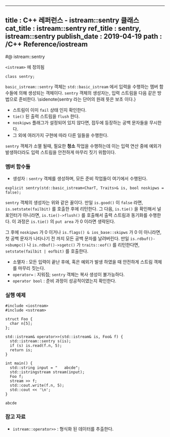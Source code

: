 ----------------
title : C++ 레퍼런스 - istream::sentry 클래스
cat_title : istream::sentry
ref_title : sentry, istream::sentry
publish_date : 2019-04-19
path : /C++ Reference/iostream
--------------

#@ istream::sentry

`<istream>` 에 정의됨

```cpp-formatted
class sentry;
```

`basic_istream::sentry` 객체는 `std::basic_istream` 에서 입력을 수행하는 멤버 함수들에 의해 생성되는 객체이다. `sentry` 객체의 생성자는, 입력 스트림을 다음 같은 방법으로 준비한다. \sidenote{sentry 라는 단어의 원래 뜻은 보초 이다.}

* 스트림이 이미 `fail` 상태 인지 확인한다.
* `tie()` 된 출력 스트림을 `flush` 한다.
* `noskipws` 플래그가 설정되어 있지 않다면, 접두에 등장하는 공백 문자들을 무시한다.
* 그 외에 여러가지 구현에 따라 다른 일들을 수행한다.

`sentry` 객체가 소멸 될때, 필요한 **청소** 작업을 수행하는데 이는 입력 연산 중에 예외가 발생하더라도 입력 스트림을 안전하게 마무리 짓기 위함이다.


### 멤버 함수들

* 생성자 : `sentry` 객체를 생성하며, 모든 준비 작업들이 여기에서 수행된다.

```cpp-formatted
explicit sentry(std::basic_istream<CharT, Traits>& is, bool noskipws = false);
```

`sentry` 객체의 생성자는 위와 같은 꼴이다. 만일 `is.good()` 이 `false` 라면, `is.setstate(failbit)` 를 호출한 후에 리턴한다. 그 다음, `is.tie()` 을 확인해서 널 포인터가 아니라면, `is.tie()->flush()` 를 호출해서 출력 스트림과 동기화를 수행한다. 이 과정은 `is.tie()` 의 `put area` 가 0 이라면 생략된다.

그 후에 `noskipws` 가 0 이거나 `is.flags() & ios_base::skipws` 가 0 이 아니라면, 첫 공백 문자가 나타나기 전 까지 모든 공백 문자를 날려버린다. 만일 `is.rdbuf()->sbumpc()` 나 `is.rdbuf()->sgetc()` 가 `traits::eof()` 를 리턴한다면, `setstate(failbit | eofbit)` 를 호출한다.

* 소멸자 : 모든 입력이 끝난 후에, 혹은 예외가 발생 하였을 때 안전하게 스트림 객체를 마무리 짓는다.
* `operator=` : 지워짐; `sentry` 객체는 복사 생성이 불가능하다.
* `operator bool` : 준비 과정이 성공적이였는지 확인한다.

### 실행 예제

```cpp-formatted
#include <iostream>
#include <sstream>

struct Foo {
  char n[5];
};

std::istream& operator>>(std::istream& is, Foo& f) {
  std::istream::sentry s(is);
  if (s) is.read(f.n, 5);
  return is;
}

int main() {
  std::string input = "   abcde";
  std::istringstream stream(input);
  Foo f;
  stream >> f;
  std::cout.write(f.n, 5);
  std::cout << '\n';
}
```

```exec
abcde
```

### 참고 자료

* `istream::operator>>` : 형식화 된 데이터를 추출한다.